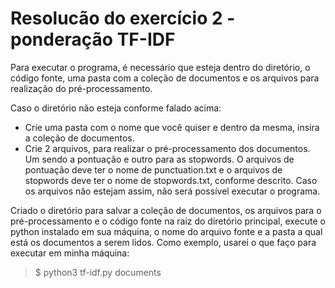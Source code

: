 # Resolucão do exercício 2 - ponderação TF-IDF

Para executar o programa, é necessário que esteja dentro do diretório, o código fonte, uma pasta com a coleção de documentos e os arquivos para realização do pré-processamento.

Caso o diretório não esteja conforme falado acima:
- Crie uma pasta com o nome que você quiser e dentro da mesma, insira a coleção de documentos.
- Crie 2 arquivos, para realizar o pré-processamento dos documentos. Um sendo a pontuação e outro para as stopwords. O arquivos de pontuação deve ter o nome de punctuation.txt e o arquivos de stopwords deve ter o nome de stopwords.txt, conforme descrito. Caso os arquivos não estejam assim, não será possível executar o programa.

Criado o diretório para salvar a coleção de documentos, os arquivos para o pré-processamento e o código fonte na raiz do diretório principal, execute o python instalado em sua máquina, o nome do arquivo fonte e a pasta a qual está os documentos a serem lidos. Como exemplo, usarei o que faço para executar em minha máquina:

> $ python3 tf-idf.py documents